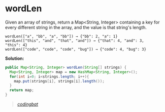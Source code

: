 # wordLen

Given an array of strings, return a Map<String, Integer> containing a key for every different string in the array, and the value is that string's length.

```
wordLen(["a", "bb", "a", "bb"]) → {"bb": 2, "a": 1}
wordLen(["this", "and", "that", "and"]) → {"that": 4, "and": 3, "this": 4}
wordLen(["code", "code", "code", "bug"]) → {"code": 4, "bug": 3}
```

**Solution:**

```java
public Map<String, Integer> wordLen(String[] strings) {
  Map<String, Integer> map = new HashMap<String, Integer>();
  for(int i=0; i<strings.length; i++){
    map.put(strings[i], strings[i].length());
  }
  return map;
}
```

> _[codingbat](https://codingbat.com/prob/p125327)_